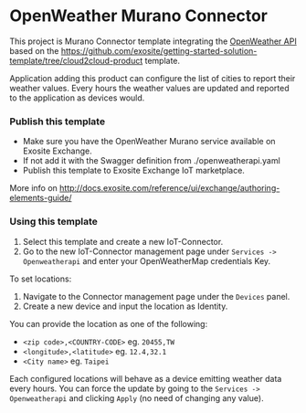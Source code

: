 # OpenWeather Murano Connector

This project is Murano Connector template integrating the [OpenWeather API](https://openweathermap.org/) based on the
https://github.com/exosite/getting-started-solution-template/tree/cloud2cloud-product template.

Application adding this product can configure the list of cities to report their weather values.
Every hours the weather values are updated and reported to the application as devices would.

### Publish this template

- Make sure you have the OpenWeather Murano service available on Exosite Exchange.
- If not add it with the Swagger definition from ./openweatherapi.yaml
- Publish this template to Exosite Exchange IoT marketplace.

More info on http://docs.exosite.com/reference/ui/exchange/authoring-elements-guide/

### Using this template

1. Select this template and create a new IoT-Connector.
1. Go to the new IoT-Connector management page under `Services -> Openweatherapi` and enter your OpenWeatherMap credentials Key.

To set locations:

1. Navigate to the Connector management page under the `Devices` panel.
1. Create a new device and input the location as Identity.

You can provide the location as one of the following:
  - `<zip code>,<COUNTRY-CODE>` eg. `20455,TW`
  - `<longitude>,<latitude>` eg. `12.4,32.1`
  - `<City name>` eg. `Taipei`

Each configured locations will behave as a device emitting weather data every hours. You can force the update by going to the `Services -> Openweatherapi` and clicking `Apply` (no need of changing any value).
